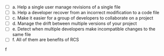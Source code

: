 <panel header="{{ icon_Q_A }} Which of these is not considered a benefit of a typical RCS?">
<question>

- [ ] a. Help a single user manage revisions of a single file
- [ ] b. Help a developer recover from an incorrect modification to a code file
- [ ] c. Make it easier for a group of developers to collaborate on a project
- [ ] d. Manage the drift between multiple versions of your project
- [ ] e. Detect when multiple developers make incompatible changes to the same file
- [ ] f. All of them are benefits of RCS

<div slot="answer">

f

</div>
</question>
</panel>
